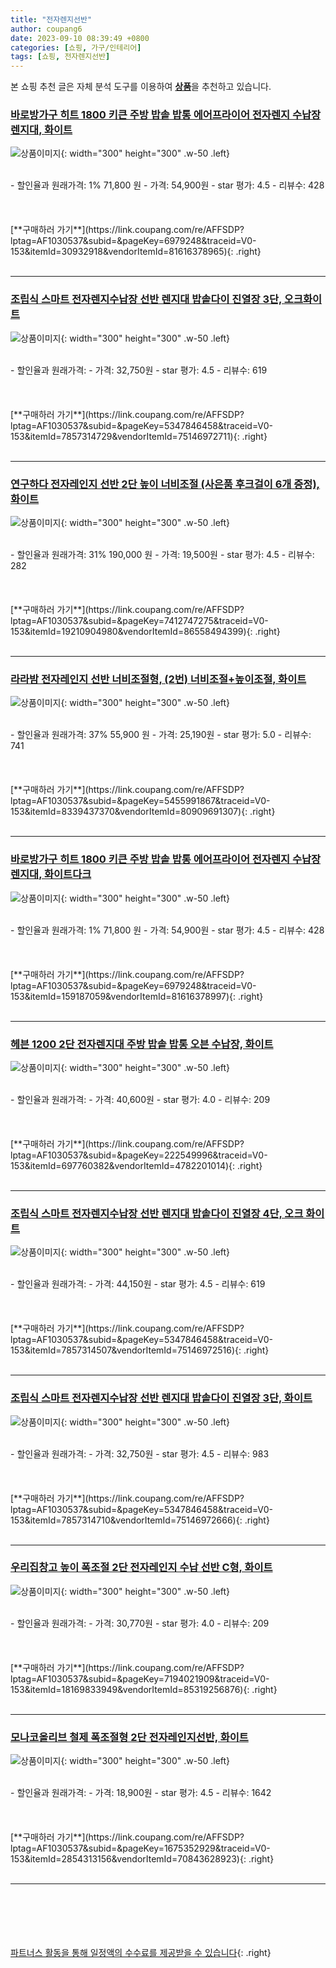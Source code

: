```yaml
---
title: "전자렌지선반"
author: coupang6
date: 2023-09-10 08:39:49 +0800
categories: [쇼핑, 가구/인테리어]
tags: [쇼핑, 전자렌지선반]
---
```


본 쇼핑 추천 글은 자체 분석 도구를 이용하여 [**상품**](https://link.coupang.com/a/bao1ui)을 추천하고 있습니다.

### [바로방가구 히트 1800 키큰 주방 밥솥 밥통 에어프라이어 전자렌지 수납장 렌지대, 화이트](https://link.coupang.com/re/AFFSDP?lptag=AF1030537&subid=&pageKey=6979248&traceid=V0-153&itemId=30932918&vendorItemId=81616378965)

![상품이미지](https://thumbnail6.coupangcdn.com/thumbnails/remote/230x230ex/image/vendor_inventory/21a7/0f4f0543a3773c34d75e06a092d4802b0bc23ebf811453e698301e0d9f3b.jpg){: width="300" height="300" .w-50 .left}


<br>
- 할인율과 원래가격: 1%  71,800   원
- 가격: 54,900원
- star 평가: 4.5
- 리뷰수: 428
<br>
<br>
<br>
<br>
[**구매하러 가기**](https://link.coupang.com/re/AFFSDP?lptag=AF1030537&subid=&pageKey=6979248&traceid=V0-153&itemId=30932918&vendorItemId=81616378965){: .right}
<br>
<br>

---

### [조립식 스마트 전자렌지수납장 선반 렌지대 밥솥다이 진열장 3단, 오크화이트](https://link.coupang.com/re/AFFSDP?lptag=AF1030537&subid=&pageKey=5347846458&traceid=V0-153&itemId=7857314729&vendorItemId=75146972711)

![상품이미지](https://thumbnail7.coupangcdn.com/thumbnails/remote/230x230ex/image/retail/images/2366213266604199-4d9dbdd5-0adb-43de-b001-ff796439e2c6.jpg){: width="300" height="300" .w-50 .left}


<br>
- 할인율과 원래가격: 
- 가격: 32,750원
- star 평가: 4.5
- 리뷰수: 619
<br>
<br>
<br>
<br>
[**구매하러 가기**](https://link.coupang.com/re/AFFSDP?lptag=AF1030537&subid=&pageKey=5347846458&traceid=V0-153&itemId=7857314729&vendorItemId=75146972711){: .right}
<br>
<br>

---

### [연구하다 전자레인지 선반 2단 높이 너비조절 (사은품 후크걸이 6개 증정), 화이트](https://link.coupang.com/re/AFFSDP?lptag=AF1030537&subid=&pageKey=7412747275&traceid=V0-153&itemId=19210904980&vendorItemId=86558494399)

![상품이미지](https://thumbnail6.coupangcdn.com/thumbnails/remote/230x230ex/image/vendor_inventory/571f/3eff4621b799e2a1d40d2afdffa7c17d26ddaa43d07f1b7976043e7cad5e.png){: width="300" height="300" .w-50 .left}


<br>
- 할인율과 원래가격: 31%  190,000   원
- 가격: 19,500원
- star 평가: 4.5
- 리뷰수: 282
<br>
<br>
<br>
<br>
[**구매하러 가기**](https://link.coupang.com/re/AFFSDP?lptag=AF1030537&subid=&pageKey=7412747275&traceid=V0-153&itemId=19210904980&vendorItemId=86558494399){: .right}
<br>
<br>

---

### [라라밤 전자레인지 선반 너비조절형, (2번) 너비조절+높이조절, 화이트](https://link.coupang.com/re/AFFSDP?lptag=AF1030537&subid=&pageKey=5455991867&traceid=V0-153&itemId=8339437370&vendorItemId=80909691307)

![상품이미지](https://thumbnail6.coupangcdn.com/thumbnails/remote/230x230ex/image/vendor_inventory/ce83/5f3a80c60e052863b6c07b728af01c045fce8988158d33f213e15a0154b6.jpg){: width="300" height="300" .w-50 .left}


<br>
- 할인율과 원래가격: 37%  55,900   원
- 가격: 25,190원
- star 평가: 5.0
- 리뷰수: 741
<br>
<br>
<br>
<br>
[**구매하러 가기**](https://link.coupang.com/re/AFFSDP?lptag=AF1030537&subid=&pageKey=5455991867&traceid=V0-153&itemId=8339437370&vendorItemId=80909691307){: .right}
<br>
<br>

---

### [바로방가구 히트 1800 키큰 주방 밥솥 밥통 에어프라이어 전자렌지 수납장 렌지대, 화이트다크](https://link.coupang.com/re/AFFSDP?lptag=AF1030537&subid=&pageKey=6979248&traceid=V0-153&itemId=159187059&vendorItemId=81616378997)

![상품이미지](https://thumbnail9.coupangcdn.com/thumbnails/remote/230x230ex/image/vendor_inventory/42c7/524dbee94fb2c3906c7e9672938767a69ff3ef67282ec869a6b5940c60c8.jpg){: width="300" height="300" .w-50 .left}


<br>
- 할인율과 원래가격: 1%  71,800   원
- 가격: 54,900원
- star 평가: 4.5
- 리뷰수: 428
<br>
<br>
<br>
<br>
[**구매하러 가기**](https://link.coupang.com/re/AFFSDP?lptag=AF1030537&subid=&pageKey=6979248&traceid=V0-153&itemId=159187059&vendorItemId=81616378997){: .right}
<br>
<br>

---

### [헤븐 1200 2단 전자렌지대 주방 밥솥 밥통 오븐 수납장, 화이트](https://link.coupang.com/re/AFFSDP?lptag=AF1030537&subid=&pageKey=222549996&traceid=V0-153&itemId=697760382&vendorItemId=4782201014)

![상품이미지](https://thumbnail10.coupangcdn.com/thumbnails/remote/230x230ex/image/vendor_inventory/0c87/3e69dc65c9d6e27ed96a24576893028c51455ea9a7708d0d58931ea11a2e.jpg){: width="300" height="300" .w-50 .left}


<br>
- 할인율과 원래가격: 
- 가격: 40,600원
- star 평가: 4.0
- 리뷰수: 209
<br>
<br>
<br>
<br>
[**구매하러 가기**](https://link.coupang.com/re/AFFSDP?lptag=AF1030537&subid=&pageKey=222549996&traceid=V0-153&itemId=697760382&vendorItemId=4782201014){: .right}
<br>
<br>

---

### [조립식 스마트 전자렌지수납장 선반 렌지대 밥솥다이 진열장 4단, 오크 화이트](https://link.coupang.com/re/AFFSDP?lptag=AF1030537&subid=&pageKey=5347846458&traceid=V0-153&itemId=7857314507&vendorItemId=75146972516)

![상품이미지](https://thumbnail9.coupangcdn.com/thumbnails/remote/230x230ex/image/retail/images/2970580056187731-c7808548-b6b8-47a7-8ff9-f7687f4efeba.jpg){: width="300" height="300" .w-50 .left}


<br>
- 할인율과 원래가격: 
- 가격: 44,150원
- star 평가: 4.5
- 리뷰수: 619
<br>
<br>
<br>
<br>
[**구매하러 가기**](https://link.coupang.com/re/AFFSDP?lptag=AF1030537&subid=&pageKey=5347846458&traceid=V0-153&itemId=7857314507&vendorItemId=75146972516){: .right}
<br>
<br>

---

### [조립식 스마트 전자렌지수납장 선반 렌지대 밥솥다이 진열장 3단, 화이트](https://link.coupang.com/re/AFFSDP?lptag=AF1030537&subid=&pageKey=5347846458&traceid=V0-153&itemId=7857314710&vendorItemId=75146972666)

![상품이미지](https://thumbnail7.coupangcdn.com/thumbnails/remote/230x230ex/image/retail/images/1409285491787016-c4e25f9d-759e-4bb9-832d-95fd2cfdbd79.jpg){: width="300" height="300" .w-50 .left}


<br>
- 할인율과 원래가격: 
- 가격: 32,750원
- star 평가: 4.5
- 리뷰수: 983
<br>
<br>
<br>
<br>
[**구매하러 가기**](https://link.coupang.com/re/AFFSDP?lptag=AF1030537&subid=&pageKey=5347846458&traceid=V0-153&itemId=7857314710&vendorItemId=75146972666){: .right}
<br>
<br>

---

### [우리집창고 높이 폭조절 2단 전자레인지 수납 선반 C형, 화이트](https://link.coupang.com/re/AFFSDP?lptag=AF1030537&subid=&pageKey=7194021909&traceid=V0-153&itemId=18169833949&vendorItemId=85319256876)

![상품이미지](https://thumbnail7.coupangcdn.com/thumbnails/remote/230x230ex/image/retail/images/2023/03/13/15/0/e9b97a90-498e-4680-8e6c-eb11d5a2639d.jpg){: width="300" height="300" .w-50 .left}


<br>
- 할인율과 원래가격: 
- 가격: 30,770원
- star 평가: 4.0
- 리뷰수: 209
<br>
<br>
<br>
<br>
[**구매하러 가기**](https://link.coupang.com/re/AFFSDP?lptag=AF1030537&subid=&pageKey=7194021909&traceid=V0-153&itemId=18169833949&vendorItemId=85319256876){: .right}
<br>
<br>

---

### [모나코올리브 철제 폭조절형 2단 전자레인지선반, 화이트](https://link.coupang.com/re/AFFSDP?lptag=AF1030537&subid=&pageKey=1675352929&traceid=V0-153&itemId=2854313156&vendorItemId=70843628923)

![상품이미지](https://thumbnail9.coupangcdn.com/thumbnails/remote/230x230ex/image/retail/images/2020/05/22/15/0/ec4b30f4-ff28-4b2b-8b3b-0e14ecad1360.jpg){: width="300" height="300" .w-50 .left}


<br>
- 할인율과 원래가격: 
- 가격: 18,900원
- star 평가: 4.5
- 리뷰수: 1642
<br>
<br>
<br>
<br>
[**구매하러 가기**](https://link.coupang.com/re/AFFSDP?lptag=AF1030537&subid=&pageKey=1675352929&traceid=V0-153&itemId=2854313156&vendorItemId=70843628923){: .right}
<br>
<br>

---
<br><br><br><br><br> [파트너스 활동을 통해 일정액의 수수료를 제공받을 수 있습니다](https://link.coupang.com/a/bao1ui){: .right}